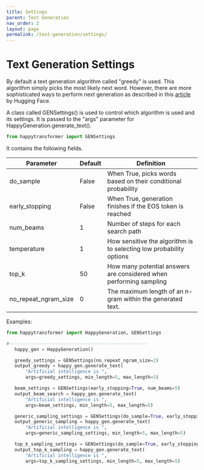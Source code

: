 ```yaml
---
title: Settings
parent: Text Generation
nav_order: 2
layout: page
permalink: /text-generation/settings/
---
```


# Text Generation Settings

By default a text generation algorithm called "greedy" is used.
This algorithm simply picks the most likely next word. 
However, there are more sophisticated ways to perform next generation as described in 
this [article](https://huggingface.co/blog/how-to-generate) by Hugging Face. 

A class called GENSettings() is used to control which algorithm is used and its settings. 
It is passed to the "args" parameter for HappyGeneration.generate_text(). 

```python
from happytransformer import GENSettings
```

It contains the following fields. 

| Parameter            |Default| Definition                                                          |
|----------------------|-------| --------------------------------------------------------------------|
| do_sample            | False | When True, picks words based on their conditional probability       |
| early_stopping       | False | When True, generation finishes if the EOS token is reached          |
| num_beams            | 1     | Number of steps for each search path                                |
| temperature          | 1     | How sensitive the algorithm is to selecting low probability options |
| top_k                | 50    | How many potential answers are considered when performing sampling  |
| no_repeat_ngram_size | 0     | The maximum length of an n-gram within the generated text.          |
   
 Examples: 
 
 ```python
from happytransformer import HappyGeneration, GENSettings

#---------------------------------------------------
    happy_gen = HappyGeneration()

    greedy_settings = GENSettings(no_repeat_ngram_size=2)
    output_greedy = happy_gen.generate_text(
        "Artificial intelligence is ",
        args=greedy_settings, min_length=5, max_length=5)

    beam_settings = GENSettings(early_stopping=True, num_beams=5)
    output_beam_search = happy_gen.generate_text(
        "Artificial intelligence is ",
        args=beam_settings, min_length=5, max_length=5)

    generic_sampling_settings = GENSettings(do_sample=True, early_stopping=False, top_k=0, temperature=0.7)
    output_generic_sampling = happy_gen.generate_text(
        "Artificial intelligence is ",
        args=generic_sampling_settings, min_length=5, max_length=5)

    top_k_sampling_settings = GENSettings(do_sample=True, early_stopping=False, top_k=50, temperature=0.7)
    output_top_k_sampling = happy_gen.generate_text(
        "Artificial intelligence is ",
        args=top_k_sampling_settings, min_length=5, max_length=5)
```

